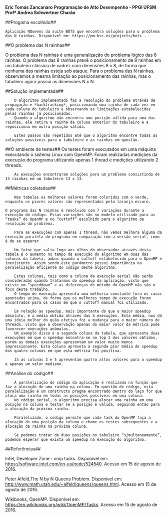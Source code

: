 ﻿**Eric Tomás Zancanaro**
**Programação de Alto Desempenho - PPGI UFSM**
**Profª Andrea Schwertner Charão**




##Progama escolhido##

    Aplicação NQueens da suite BOTS que encontra soluções para o problema das N rainhas. Disponível em: https://pm.bsc.es/projects/bots .

    
##O problema das N rainhas##
        
O problema das N rainhas é uma generalização do problema lógico das 8 rainhas. O problema das 8 rainhas prevê o posicionamento de 8 rainhas em um tabuleiro clássico de xadrez com dimensões 8 x 8, de forma que nenhuma das rainhas esteja sob ataque.
Para o problema das N rainhas, observamos a mesma limitação ao posicionamento das rainhas, mas o tabuleiro agora possui as dimensões N x N.


##Solução implementada##

        O algoritmo implementado faz a resolução do problema através de propagação e *backtracking*, posicionando uma rainha de cada vez em cada coluna do tabuleiro e observando as limitações estabelecidas pelas rainhas já posicionadas.
        Quando o algoritmo não encontra uma posição válida para uma das rainhas, ele retira a rainha da coluna anterior do tabuleiro e a reposiciona em outra posição válida.
        
        Estes passos são repetidos até que o algoritmo encontre todas as soluções possíveis para o tabuleiro e as rainhas em questão.


##O ambiente de testes##
        Os testes foram executados em uma máquina executando o sistema Linux com OpenMP. Foram realizadas medições da execução do programa utilizando apenas 1 thread e medições utilizando 2 threads.
        
        As execuções encontraram soluções para um problema consistindo de 13 rainhas em um tabuleiro 13 x 13.


##Métricas coletadas##

        Nas tabelas os melhores valores foram coloridos com o verde, enquanto os piores valores são representados pelo laranja escuro.
        
    O programa das N rainhas é resolvido com 7 variações durante a execução do código. Essas variações são no modelo utilizado para as “tasks” do OpenMP e no “cuttoff” escolhido para o algoritmo de resolução do problema.
        
        Para as execuções com apenas 1 thread, não vemos melhora alguma da execução paralela do programa em comparação com a versão serial, como é de se esperar.
        
        Um fator que salta logo aos olhos do observador através desta tabela é o aumento no tempo de execução do algoritmo em duas das colunas da tabela, ambas quando o cuttoff estabelecido para o OpenMP é inexistente. Assim sendo este parâmetro possui importância na paralelização eficiente do código deste algoritmo.
        
        Estas colunas, tais como a coluna da execução serial não serão consideradas quando tratarmos do speedup da aplicação, visto que existe um “speeddown” e as diferenças de método do OpenMP não são o foco deste trabalho.
        O tempo de execução apresenta uma melhoria constante fora os casos apontados acima, de forma que os melhores tempo de execução foram encontrados para os casos em que o cuttoff manual foi utilizado.

        Em relação ao speedup, mais importante do que o maior speedup absoluto, é a média obtida através das 5 execuções. Esta média, nos dá uma ideia melhor do quão efetiva foi a mudança para o maior número de threads, visto que a observação apenas do maior valor da métrica pode favorecer execuções anômalas.
        Um exemplo disso é a segunda coluna da tabela, que apresenta duas execuções em que o speedup encontra-se no top 3 dos valores obtidos, porém as demais execuções apresentam um valor muito menos impressionante. Esta coluna apreseta a segunda pior média de speedup das quatro colunas em que esta métrica foi positiva.

        Já as colunas 3 e 5 apresentam quatro altos valores para o speedup e apenas um valor mediano.

        
##Análise do código##
        
        A paralelização do código da aplicação é realizada na função que faz a alocação de uma rainha na coluna. Em questão de código, esta paralelização é um constructo pragma encontrado dentro do laço for que aloca uma rainha em todas as posições possíveis em uma coluna.
        No código serial, o algoritmo precisa alocar uma rainha em uma posição na coluna e testar se a posição é válida, seguindo então para a alocação da próxima rainha.
        
        Paralelizado, o código permite que cada task do OpenMP faça a alocação de uma posição da coluna e chame os testes subsequentes e a alocação da rainha na próxima coluna.
        
        Se podemos tratar de duas posições no tabuleiro “simultaneamente”, podemos esperar que exista um speedup na execução do algoritmo.


##Referências##

Intel, Developer Zone - omp tasks. Disponível em: https://software.intel.com/en-us/node/524540. Acesso em 15 de agosto de 2016.

Peter Alfeld,The N by N Queens Problem. Disponível em: http://www.math.utah.edu/~alfeld/queens/queens.html. Acesso em 15 de agosto de 2016.

Wikibooks, OpenMP. Disponível em:
https://en.wikibooks.org/wiki/OpenMP/Tasks. Acesso em 15 de agosto de 2016.